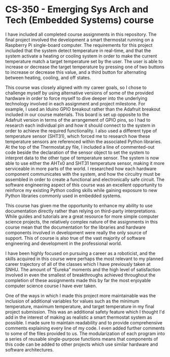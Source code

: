 # CS-350 - Emerging Sys Arch and Tech (Embedded Systems) course 


I have included all completed course assignments in this repository.  The final project involved the development a smart thermostat running on a Raspberry Pi single-board computer.  The requirements for this project included that the system detect temperature in real-time, and that the system activate a heating or cooling system in order to make the current temperature match a target temperature set by the user.  The user is able to increase or decrease the target temperature by pressing one of two buttons to increase or decrease this value, and a third button for alternating between heating, cooling, and off states.  



This course was closely aligned with my career goals, so I chose to challenge myself by using alternative versions of some of the provided hardware in order to force myself to dive deeper into the underlying technology involved in each assignment and project milestone.  For example, I used an Iduino GPIO breakout rather than the Adafruit breakout included in our course materials.  This board is set up opposite to the Adafruit version in terms of the arrangement of GPIO pins, so I had to research each individual pin and how it should connect to the system in order to achieve the required functionality.  I also used a different type of temperature sensor (SHT31), which forced me to research how these temperature sensors are referenced within the associated Python libraries.  At the top of the Thermostat.py file, I included a line of commented-out code beside the declaration of the sensor object to set the system to interpret data to the other type of temperature sensor.  The system is now able to use either the AHTx0 and SHT31 temperature sensor, making it more serviceable in more parts of the world.  I researched how each hardware component communicates with the system, and how the circuitry must be assembled in order to create a functional and electronically safe circuit.  The software engineering aspect of this course was an excellent opportunity to reinforce my existing Python coding skills while gaining exposure to new Python libraries commonly used in embedded systems.  



This course has given me the opportunity to enhance my ability to use documentation directly rather than relying on third-party interpretations.  While guides and tutorials are a great resource for more simple computer science projects, the relatively complex nature of the assignments in this course mean that the documentation for the libraries and hardware components involved in development were really the only source of support.  This of course is also true of the vast majority of software engineering and  development in the professional world.



I have been highly focused on pursuing a career as a roboticist, and the skills acquired in this course were perhaps the most relevant to my planned career trajectory of all of the classes which I have previously taken at SNHU.  The amount of “Eureka” moments and the high level of satisfaction involved in even the smallest of breakthroughs achieved throughout the completion of these assignments made this by far the most enjoyable computer science course I have ever taken.



One of the ways in which I made this project more maintainable was the inclusion of additional variables for values such as the minimum temperature, maximum temperature, and target temperature in my final project submission.  This was an additional safety feature which I thought I'd add in the interest of making as realistic a smart thermostat system as possible.  I made sure to maintain readability and to provide comprehensive comments explaining every line of my code.  I even added further comments to some of the files provided to us.  The modularization of each program into a series of reusable single-purpose functions means that components of this code can be added to other projects which use similar hardware and software architectures.
 
